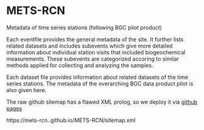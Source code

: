 # METS-RCN
Metadata of time series stations (following BGC pilot product)

Each eventfile provides the general metadata of the site. It further lists related datasets and includes subevents which give more detailed information about individual station visits that included biogeochemical measurements.
These subevents are categorized accoring to similar methods applied for collecting and analyzing the samples. 


Each dataset file provides information about related datasets of the time series stations. The metadata of the overarching BGC data product pilot is also given here.

The raw github sitemap has a flawed XML prolog, so we deploy it via [github pages](https://mets-rcn.github.io/METS-RCN/Examples/)

https://mets-rcn..github.io/METS-RCN/sitemap.xml

